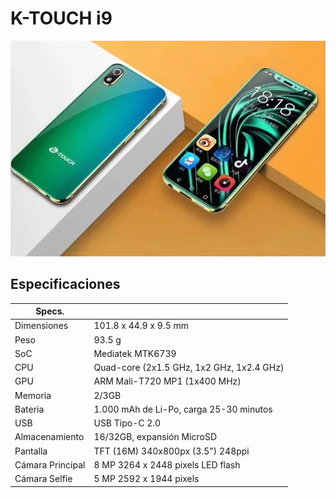 # K-TOUCH i9
 <img src="HTB1frKiaODxK1RjSsphq6zHrpXaB.jpg_~2.jpg">

## Especificaciones
| Specs.              |                                            |
| ------------------- | -------------------------------------------|
| Dimensiones         | 101.8 x 44.9 x 9.5 mm                      |
| Peso                | 93.5 g                                     |
| SoC                 | Mediatek MTK6739                           |
| CPU                 | Quad-core (2x1.5 GHz, 1x2 GHz, 1x2.4 GHz)  |
| GPU                 | ARM Mali-T720 MP1 (1x400 MHz)              |
| Memoria             | 2/3GB                                      |
| Bateria             | 1.000 mAh de Li-Po,   carga 25-30 minutos  |
| USB                 | USB Tipo-C 2.0                             |
| Almacenamiento      | 16/32GB, expansión MicroSD                 |
| Pantalla            | TFT (16M) 340x800px (3.5") 248ppi         |
| Cámara Principal    | 8 MP 3264 x 2448 pixels LED flash          |
| Cámara Selfie       | 5 MP 2592 x 1944 pixels                    |



